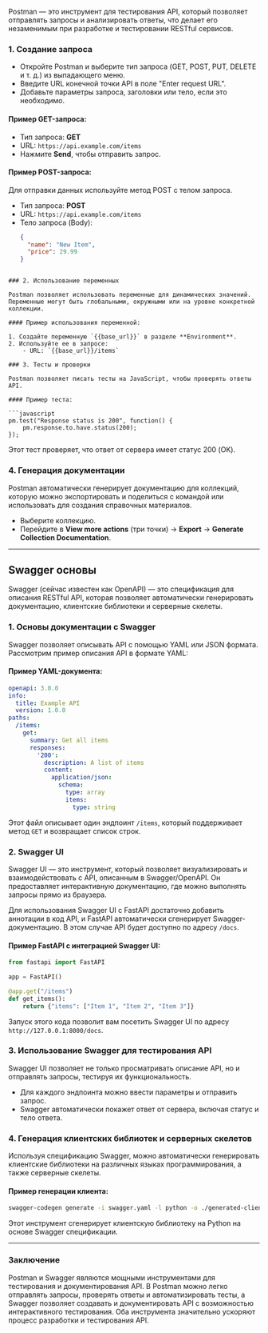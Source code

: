 Postman — это инструмент для тестирования API, который позволяет отправлять запросы и анализировать ответы, что делает его незаменимым при разработке и тестировании RESTful сервисов.

### 1. Создание запроса

- Откройте Postman и выберите тип запроса (GET, POST, PUT, DELETE и т. д.) из выпадающего меню.
- Введите URL конечной точки API в поле "Enter request URL".
- Добавьте параметры запроса, заголовки или тело, если это необходимо.

#### Пример GET-запроса:
- Тип запроса: **GET**
- URL: `https://api.example.com/items`
- Нажмите **Send**, чтобы отправить запрос.

#### Пример POST-запроса:
Для отправки данных используйте метод POST с телом запроса.

- Тип запроса: **POST**
- URL: `https://api.example.com/items`
- Тело запроса (Body):
  ```json
  {
    "name": "New Item",
    "price": 29.99
  }
```

### 2. Использование переменных

Postman позволяет использовать переменные для динамических значений. Переменные могут быть глобальными, окружными или на уровне конкретной коллекции.

#### Пример использования переменной:

1. Создайте переменную `{{base_url}}` в разделе **Environment**.
2. Используйте ее в запросе:
    - URL: `{{base_url}}/items`

### 3. Тесты и проверки

Postman позволяет писать тесты на JavaScript, чтобы проверять ответы API.

#### Пример теста:

```javascript
pm.test("Response status is 200", function() {
    pm.response.to.have.status(200);
});
```

Этот тест проверяет, что ответ от сервера имеет статус 200 (OK).

### 4. Генерация документации

Postman автоматически генерирует документацию для коллекций, которую можно экспортировать и поделиться с командой или использовать для создания справочных материалов.

- Выберите коллекцию.
- Перейдите в **View more actions** (три точки) -> **Export** -> **Generate Collection Documentation**.

---

## Swagger основы

Swagger (сейчас известен как OpenAPI) — это спецификация для описания RESTful API, которая позволяет автоматически генерировать документацию, клиентские библиотеки и серверные скелеты.

### 1. Основы документации с Swagger

Swagger позволяет описывать API с помощью YAML или JSON формата. Рассмотрим пример описания API в формате YAML:

#### Пример YAML-документа:

```yaml
openapi: 3.0.0
info:
  title: Example API
  version: 1.0.0
paths:
  /items:
    get:
      summary: Get all items
      responses:
        '200':
          description: A list of items
          content:
            application/json:
              schema:
                type: array
                items:
                  type: string
```

Этот файл описывает один эндпоинт `/items`, который поддерживает метод `GET` и возвращает список строк.

### 2. Swagger UI

Swagger UI — это инструмент, который позволяет визуализировать и взаимодействовать с API, описанным в Swagger/OpenAPI. Он предоставляет интерактивную документацию, где можно выполнять запросы прямо из браузера.

Для использования Swagger UI с FastAPI достаточно добавить аннотации в код API, и FastAPI автоматически сгенерирует Swagger-документацию. В этом случае API будет доступно по адресу `/docs`.

#### Пример FastAPI с интеграцией Swagger UI:

```python
from fastapi import FastAPI

app = FastAPI()

@app.get("/items")
def get_items():
    return {"items": ["Item 1", "Item 2", "Item 3"]}
```

Запуск этого кода позволит вам посетить Swagger UI по адресу `http://127.0.0.1:8000/docs`.

### 3. Использование Swagger для тестирования API

Swagger UI позволяет не только просматривать описание API, но и отправлять запросы, тестируя их функциональность.

- Для каждого эндпоинта можно ввести параметры и отправить запрос.
- Swagger автоматически покажет ответ от сервера, включая статус и тело ответа.

### 4. Генерация клиентских библиотек и серверных скелетов

Используя спецификацию Swagger, можно автоматически генерировать клиентские библиотеки на различных языках программирования, а также серверные скелеты.

#### Пример генерации клиента:

```bash
swagger-codegen generate -i swagger.yaml -l python -o ./generated-client
```

Этот инструмент сгенерирует клиентскую библиотеку на Python на основе Swagger спецификации.

---

### Заключение

Postman и Swagger являются мощными инструментами для тестирования и документирования API. В Postman можно легко отправлять запросы, проверять ответы и автоматизировать тесты, а Swagger позволяет создавать и документировать API с возможностью интерактивного тестирования. Оба инструмента значительно ускоряют процесс разработки и тестирования API.